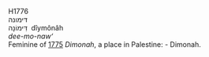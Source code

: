 H1776  
דּימונה  
דִּימוֹנָה ‎ dı̂ymônâh  
*dee-mo-naw‘*  
Feminine of [1775](h1775) *Dimonah*, a place in Palestine: - Dimonah.  
